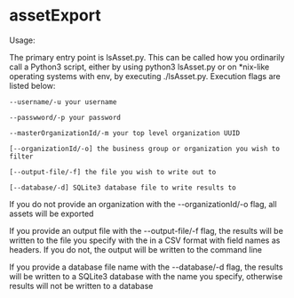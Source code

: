 # assetExport
Usage:
  
  The primary entry point is lsAsset.py. This can be called how you ordinarily call a Python3 script, either by using python3 lsAsset.py or on \*nix-like operating systems with env, by executing ./lsAsset.py. Execution flags are listed below:

    --username/-u your username
  
    --passwword/-p your password
  
    --masterOrganizationId/-m your top level organization UUID
  
    [--organizationId/-o] the business group or organization you wish to filter
  
    [--output-file/-f] the file you wish to write out to
    
    [--database/-d] SQLite3 database file to write results to
    
  If you do not provide an organization with the --organizationId/-o flag, all assets will be exported
  
  If you provide an output file with the --output-file/-f flag, the results will be written to the file you specify with the in a CSV format with field names as headers. If you do not, the output will be written to the command line
  
  If you provide a database file name with the --database/-d flag, the results will be written to a SQLite3 database with the name you specify, otherwise results will not be written to a database
